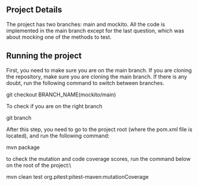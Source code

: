 ## Project Details
The project has two branches: main and mockito. All the code is implemented in the main branch except for the last question, which was about mocking one of the methods to test.
## Running the project
First, you need to make sure you are on the main branch. If you are cloning the repository, make sure you are cloning the main branch. If there is any doubt, run the following command to switch between branches.

git checkout BRANCH_NAME(mockito/main) 

To check if you are on the right branch

git branch

After this step, you need to go to the project root (where the pom.xml file is located), and run the following command:

mvn package

to check the mutation and code coverage scores, run the command below on the root of the project:\

mvn clean test org.pitest:pitest-maven:mutationCoverage
